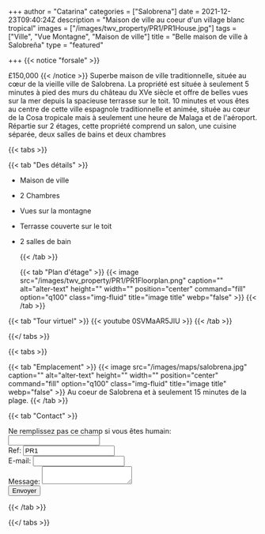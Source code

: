+++
author = "Catarina"
categories = ["Salobrena"]
date = 2021-12-23T09:40:24Z
description = "Maison de ville au coeur d'un village blanc tropical"
images = ["/images/twv_property/PR1/PR1House.jpg"]
tags = ["Ville", "Vue Montagne", "Maison de ville"]
title = "Belle maison de ville à Salobreña"
type = "featured"

+++
{{< notice "forsale" >}}

£150,000
{{< /notice >}}
Superbe maison de ville traditionnelle, située au cœur de la vieille ville de Salobrena. La propriété est située à seulement 5 minutes à pied des murs du château du XVe siècle et offre de belles vues sur la mer depuis la spacieuse terrasse sur le toit.
10 minutes et vous êtes au centre de cette ville espagnole traditionnelle et animée, située au cœur de la Cosa tropicale mais à seulement une heure de Malaga et de l'aéroport.
Répartie sur 2 étages, cette propriété comprend un salon, une cuisine séparée, deux salles de bains et deux chambres

{{< tabs >}}

{{< tab "Des détails" >}}

* Maison de ville
* 2 Chambres
* Vues sur la montagne
* Terrasse couverte sur le toit
* 2 salles de bain

  {{< /tab >}}

  {{< tab "Plan d'étage" >}} {{< image src="/images/twv_property/PR1/PR1Floorplan.png" caption="" alt="alter-text" height="" width="" position="center" command="fill" option="q100" class="img-fluid" title="image title" webp="false" >}} {{< /tab >}}

{{< tab "Tour virtuel" >}} {{< youtube 0SVMaAR5JIU >}} {{< /tab >}}

{{</ tabs >}}

{{< tabs >}}

{{< tab "Emplacement" >}} 
{{< image src="/images/maps/salobrena.jpg" caption="" alt="alter-text" height="" width="" position="center" command="fill" option="q100" class="img-fluid" title="image title" webp="false" >}}
Au coeur de Salobrena et à seulement 15 minutes de la plage. {{< /tab >}}

{{< tab "Contact" >}} <form name="propertContact" method="POST" netlify-honeypot="bot-field" data-netlify="true">
<div class="form-group">
<label>Ne remplissez pas ce champ si vous êtes humain: <input name="bot-field" /></label>
</div>
<div class="form-group">
<label>Ref: <input name="property-ref" class="form-control" value="PR1" readonly/></label>
</div>
<div class="form-group">
<label>E-mail: <input type="text" class="form-control" name="email" /></label>
</div>
<div class="form-group">
<label>Message: </label> <textarea name="message" class="form-control"></textarea>
</div>
<button type="submit" class="btn btn-primary">Envoyer</button>
</form> {{< /tab >}}

{{</ tabs >}}